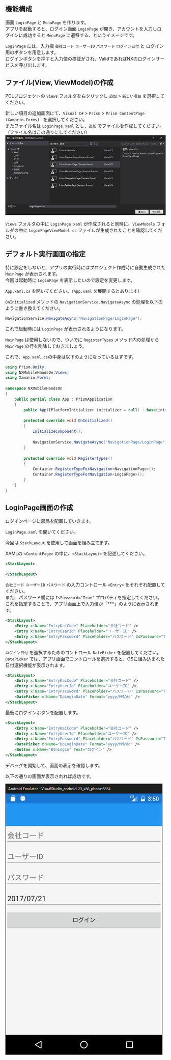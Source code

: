 ## 機能構成

画面 `LoginPage` と `MenuPage` を作ります。  
アプリを起動すると、ログイン画面 `LoginPage` が開き、アカウントを入力しログインに成功すると `MenuPage` に遷移する、というイメージです。

`LoginPage` には、入力欄 `会社コード` `ユーザーID` `パスワード` `ログイン日付` と ログイン用のボタンを用意します。  
ログインボタンを押すと入力値の検証がされ、ValidであればNXのログインサービスを呼び出します。

## ファイル(View, ViewModel)の作成

PCLプロジェクトの `Views` フォルダを右クリックし `追加` > `新しい項目` を選択してください。

新しい項目の追加画面にて、`Visual C#` > `Prism` > `Prism ContentPage (Xamarin.Forms) ` を選択してください。  
またファイル名は `LoginPage.xaml` とし、`追加` でファイルを作成してください。  
（ファイル名はこの通りにしてください）  
![](img/create_loginpage.png)

`Views` フォルダの中に `LoginPage.xaml` が作成されると同時に、`ViewModels` フォルダの中に `LoginPageViewModel.cs` ファイルが生成されたことを確認してください。

## デフォルト実行画面の指定

特に設定をしないと、アプリの実行時にはプロジェクト作成時に自動生成された `MainPage` が表示されます。  
今回は起動時に `LoginPage` を表示したいので設定を変更します。

`App.xaml.cs` を開いてください。（`App.xaml` を展開するとあります）

`OnInitialized` メソッドの `NavigationService.NavigateAsync` の処理を以下のように書き換えてください。

```cs
NavigationService.NavigateAsync("NavigationPage/LoginPage");
```

これで起動時には `LoginPage` が表示されるようになります。

`MainPage` は使用しないので、ついでに `RegisterTypes` メソッド内の処理から `MainPage` の行を削除しておきましょう。

これで、`App.xaml.cs`の中身は以下のようになっているはずです。

```cs
using Prism.Unity;
using NXMobileHandsOn.Views;
using Xamarin.Forms;

namespace NXMobileHandsOn
{
    public partial class App : PrismApplication
    {
        public App(IPlatformInitializer initializer = null) : base(initializer) { }

        protected override void OnInitialized()
        {
            InitializeComponent();

            NavigationService.NavigateAsync("NavigationPage/LoginPage");
        }

        protected override void RegisterTypes()
        {
            Container.RegisterTypeForNavigation<NavigationPage>();
            Container.RegisterTypeForNavigation<LoginPage>();
        }
    }
}
```

## LoginPage画面の作成

ログインページに部品を配置していきます。

`LoginPage.xaml` を開いてください。

今回は `StackLayout` を使用して画面を組み立てます。

XAMLの `<ContentPage>` の中に、`<StackLayout>` を記述してください。

```xml
<StackLayout>

</StackLayout>
```

`会社コード` `ユーザーID` `パスワード` の入力コントロール `<Entry>` をそれぞれ配置してください。  
また、パスワード欄には `IsPassword="True"` プロパティを指定してください。これを指定することで、アプリ画面上で入力値が「***」のように表示されます。

```xml
<StackLayout>
    <Entry x:Name="EntryKaiCode" Placeholder="会社コード" />
    <Entry x:Name="EntryUserId" Placeholder="ユーザーID" />
    <Entry x:Name="EntryPassword" Placeholder="パスワード" IsPassword="True" />
</StackLayout>
```

`ログイン日付` を選択するためのコントロール `DatePicker` を配置してください。  
`DatePicker` では、アプリ画面でコントロールを選択すると、OSに組み込まれた日付選択機能が表示されます。

```xml
<StackLayout>
    <Entry x:Name="EntryKaiCode" Placeholder="会社コード" />
    <Entry x:Name="EntryUserId" Placeholder="ユーザーID" />
    <Entry x:Name="EntryPassword" Placeholder="パスワード" IsPassword="True" />
    <DatePicker x:Name="DpLoginDate" Format="yyyy/MM/dd" />
</StackLayout>
```

最後にログインボタンを配置します。

```xml
<StackLayout>
    <Entry x:Name="EntryKaiCode" Placeholder="会社コード" />
    <Entry x:Name="EntryUserId" Placeholder="ユーザーID" />
    <Entry x:Name="EntryPassword" Placeholder="パスワード" IsPassword="True" />
    <DatePicker x:Name="DpLoginDate" Format="yyyy/MM/dd" />
    <Button x:Name="BtnLogin" Text="ログイン" />
</StackLayout>
```

デバッグを開始して、画面の表示を確認します。

以下の通りの画面が表示されれば成功です。

![](img/login_page.png)